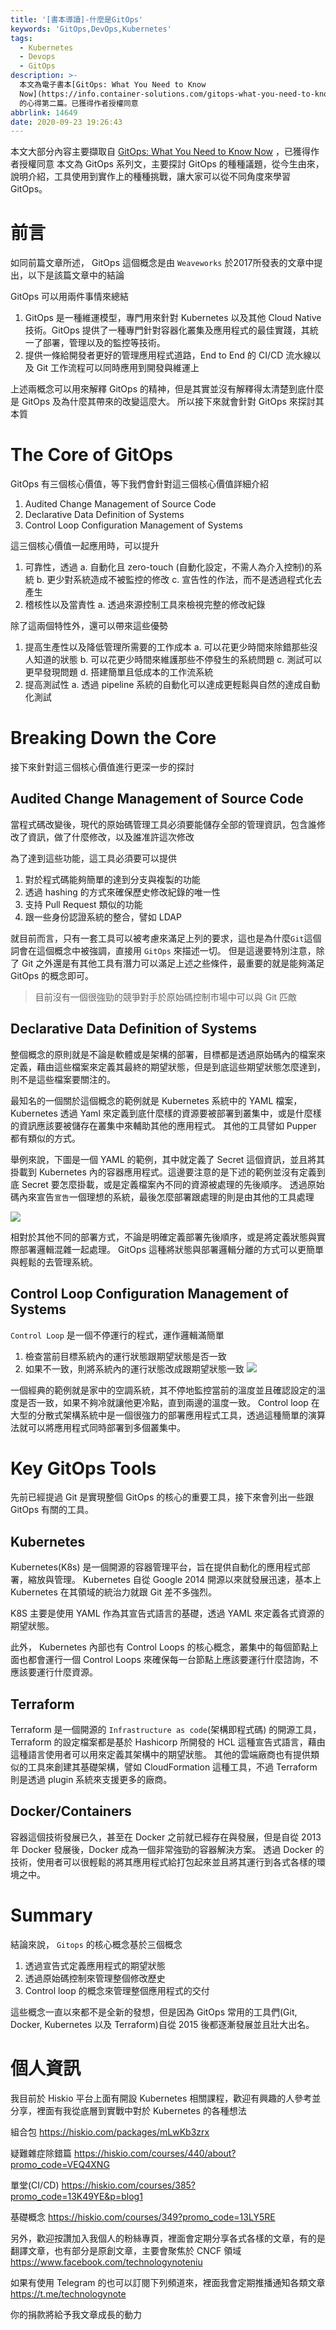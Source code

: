 ```yaml
---
title: '[書本導讀]-什麼是GitOps'
keywords: 'GitOps,DevOps,Kubernetes'
tags:
  - Kubernetes
  - Devops
  - GitOps
description: >-
  本文為電子書本[GitOps: What You Need to Know
  Now](https://info.container-solutions.com/gitops-what-you-need-to-know-now)
  的心得第二篇。已獲得作者授權同意
abbrlink: 14649
date: 2020-09-23 19:26:43
---
```


本文大部分內容主要擷取自 [GitOps: What You Need to Know Now](https://info.container-solutions.com/gitops-what-you-need-to-know-now) ，已獲得作者授權同意
本文為 GitOps 系列文，主要探討 GitOps 的種種議題，從今生由來，說明介紹，工具使用到實作上的種種挑戰，讓大家可以從不同角度來學習 GitOps。

# 前言

如同前篇文章所述， GitOps 這個概念是由 `Weaveworks` 於2017所發表的文章中提出，以下是該篇文章中的結論

GitOps 可以用兩件事情來總結
1. GitOps 是一種維運模型，專門用來針對 Kubernetes 以及其他 Cloud Native 技術。GitOps 提供了一種專門針對容器化叢集及應用程式的最佳實踐，其統一了部署，管理以及的監控等技術。
2. 提供一條給開發者更好的管理應用程式道路，End to End 的 CI/CD 流水線以及 Git 工作流程可以同時應用到開發與維運上


上述兩概念可以用來解釋 GitOps 的精神，但是其實並沒有解釋得太清楚到底什麼是 GitOps 及為什麼其帶來的改變這麼大。
所以接下來就會針對 GitOps 來探討其本質

# The Core of GitOps
GitOps 有三個核心價值，等下我們會針對這三個核心價值詳細介紹
1. Audited Change Management of Source Code
2. Declarative Data Definition of Systems
3. Control Loop Configuration Management of Systems

這三個核心價值一起應用時，可以提升
1. 可靠性，透過
    a. 自動化且 zero-touch (自動化設定，不需人為介入控制)的系統
    b. 更少對系統造成不被監控的修改
    c. 宣告性的作法，而不是透過程式化去產生
3. 稽核性以及當責性
    a. 透過來源控制工具來檢視完整的修改紀錄
    

除了這兩個特性外，還可以帶來這些優勢
1. 提高生產性以及降低管理所需要的工作成本
    a. 可以花更少時間來除錯那些沒人知道的狀態
    b. 可以花更少時間來維護那些不停發生的系統問題
    c. 測試可以更早發現問題
    d. 搭建簡單且低成本的工作流系統
3. 提高測試性
    a. 透過 pipeline 系統的自動化可以達成更輕鬆與自然的達成自動化測試

# Breaking Down the Core
接下來針對這三個核心價值進行更深一步的探討
## Audited Change Management of Source Code
當程式碼改變後，現代的原始碼管理工具必須要能儲存全部的管理資訊，包含誰修改了資訊，做了什麼修改，以及誰准許這次修改

為了達到這些功能，這工具必須要可以提供
1. 對於程式碼能夠簡單的達到分支與複製的功能
2. 透過 hashing 的方式來確保歷史修改紀錄的唯一性 
3. 支持 Pull Request 類似的功能
4. 跟一些身份認證系統的整合，譬如 LDAP

就目前而言，只有一套工具可以被考慮來滿足上列的要求，這也是為什麼`Git`這個詞會在這個概念中被強調，直接用 `GitOps` 來描述一切。
但是這邊要特別注意，除了 Git 之外還是有其他工具有潛力可以滿足上述之些條件，最重要的就是能夠滿足 GitOps 的概念即可。
> 目前沒有一個很強勁的競爭對手於原始碼控制市場中可以與 Git 匹敵

## Declarative Data Definition of Systems
整個概念的原則就是不論是軟體或是架構的部署，目標都是透過原始碼內的檔案來定義，藉由這些檔案來定義其最終的期望狀態，但是到底這些期望狀態怎麼達到，則不是這些檔案要關注的。

最知名的一個關於這個概念的範例就是 Kubernetes 系統中的 YAML 檔案， Kubernetes 透過 Yaml 來定義到底什麼樣的資源要被部署到叢集中，或是什麼樣的資訊應該要被儲存在叢集中來輔助其他的應用程式。 其他的工具譬如 Pupper 都有類似的方式。

舉例來說，下圖是一個 YAML 的範例，其中就定義了 Secret 這個資訊，並且將其掛載到
Kubernetes 內的容器應用程式。這邊要注意的是下述的範例並沒有定義到底 Secret 要怎麼掛載，或是定義檔案內不同的資源被處理的先後順序。
透過原始碼內來宣告`宣告`一個理想的系統，最後怎麼部署跟處理的則是由其他的工具處理

![](https://i.imgur.com/yI8Zzvs.png)

相對於其他不同的部署方式，不論是明確定義部署先後順序，或是將定義狀態與實際部署邏輯混雜一起處理。 GitOps 這種將狀態與部署邏輯分離的方式可以更簡單與輕鬆的去管理系統。

## Control Loop Configuration Management of Systems
`Control Loop` 是一個不停運行的程式，運作邏輯滿簡單
1. 檢查當前目標系統內的運行狀態跟期望狀態是否一致
2. 如果不一致，則將系統內的運行狀態改成跟期望狀態一致
![](https://i.imgur.com/InccrTF.png)

一個經典的範例就是家中的空調系統，其不停地監控當前的溫度並且確認設定的溫度是否一致，如果不夠冷就讓他更冷點，直到兩邊的溫度一致。
Control loop 在大型的分散式架構系統中是一個很強力的部署應用程式工具，透過這種簡單的演算法就可以將應用程式同時部署到多個叢集中。

# Key GitOps Tools
先前已經提過 Git 是實現整個 GitOps 的核心的重要工具，接下來會列出一些跟 GitOps 有關的工具。

## Kubernetes
Kubernetes(K8s) 是一個開源的容器管理平台，旨在提供自動化的應用程式部署，縮放與管理。
Kubernetes 自從 Google 2014 開源以來就發展迅速，基本上 Kubernetes 在其領域的統治力就跟 Git 差不多強烈。

K8S 主要是使用 YAML 作為其宣告式語言的基礎，透過 YAML 來定義各式資源的期望狀態。

此外， Kubernetes 內部也有 Control Loops 的核心概念，叢集中的每個節點上面也都會運行一個 Control Loops 來確保每一台節點上應該要運行什麼諮詢，不應該要運行什麼資源。


## Terraform
Terraform 是一個開源的 `Infrastructure as code`(架構即程式碼) 的開源工具，Terraform 的設定檔案都是基於 Hashicorp 所開發的 HCL 這種宣告式語言，藉由這種語言使用者可以用來定義其架構中的期望狀態。
其他的雲端廠商也有提供類似的工具來創建其基礎架構，譬如 CloudFormation 這種工具，不過 Terraform 則是透過 plugin 系統來支援更多的廠商。

## Docker/Containers
容器這個技術發展已久，甚至在 Docker 之前就已經存在與發展，但是自從 2013 年 Docker 發展後，Docker 成為一個非常強勁的容器解決方案。 透過 Docker 的技術，使用者可以很輕鬆的將其應用程式給打包起來並且將其運行到各式各樣的環境之中。

# Summary
結論來說， `Gitops` 的核心概念基於三個概念
1. 透過宣告式定義應用程式的期望狀態
2. 透過原始碼控制來管理整個修改歷史
3. Control loop 的概念來管理整個應用程式的交付

這些概念一直以來都不是全新的發想，但是因為 GitOps 常用的工具們(Git, Docker, Kubernetes 以及 Terraform)自從 2015 後都逐漸發展並且壯大出名。

# 個人資訊
我目前於 Hiskio 平台上面有開設 Kubernetes 相關課程，歡迎有興趣的人參考並分享，裡面有我從底層到實戰中對於 Kubernetes 的各種想法

組合包
https://hiskio.com/packages/mLwKb3zrx

疑難雜症除錯篇
https://hiskio.com/courses/440/about?promo_code=VEQ4XNG

單堂(CI/CD)
https://hiskio.com/courses/385?promo_code=13K49YE&p=blog1

基礎概念
https://hiskio.com/courses/349?promo_code=13LY5RE

另外，歡迎按讚加入我個人的粉絲專頁，裡面會定期分享各式各樣的文章，有的是翻譯文章，也有部分是原創文章，主要會聚焦於 CNCF 領域
https://www.facebook.com/technologynoteniu

如果有使用 Telegram 的也可以訂閱下列頻道來，裡面我會定期推播通知各類文章
https://t.me/technologynote

你的捐款將給予我文章成長的動力
<script type="text/javascript" src="https://cdnjs.buymeacoffee.com/1.0.0/button.prod.min.js" data-name="bmc-button" data-slug="hwchiu" data-color="#000000" data-emoji=""  data-font="Cookie" data-text="Buy me a coffee" data-outline-color="#fff" data-font-color="#fff" data-coffee-color="#fd0" ></script>



